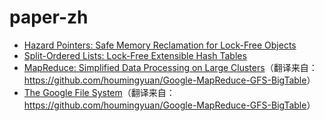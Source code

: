 # paper-zh

* [Hazard Pointers: Safe Memory Reclamation for Lock-Free Objects](./src/hazard%20pointers/hazard%20pointers-zh.md)
* [Split-Ordered Lists: Lock-Free Extensible Hash Tables](./src//lock-free%20hash%20tables/lock-free%20hash%20tables-zh.md)
* [MapReduce: Simplified Data Processing on Large Clusters](./src/mapreduce/mapreduce-zh.md)（翻译来自：<https://github.com/houmingyuan/Google-MapReduce-GFS-BigTable>）
* [The Google File System](./src/google%20file%20system/google%20file%20system-zh.md)（翻译来自：<https://github.com/houmingyuan/Google-MapReduce-GFS-BigTable>）